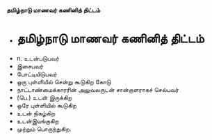 **தமிழ்நாடு மாணவர் கணினித் திட்டம்**
- # தமிழ்நாடு மாணவர் கணினித் திட்டம்
- n. உடன்படுபவர்
- இசைபவர்
- போட்டியிடுபவர்
- ஒரு புள்ளியில் சென்று கூடுகிற கோடு
- நாட்டாண்மைக்காரரின் அலுவலருடன் சான்றாளராகச் செல்பவர்
- (பெ.) உடன் இருக்கிற
- ஒரே புள்ளியில் கூடுகிற
- உடன் நிகழ்கிற
- உடன்இயங்குகிற
- முற்றும் பொருந்துகிற.

